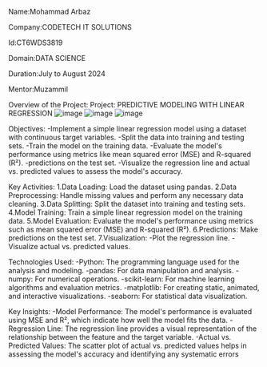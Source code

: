 Name:Mohammad Arbaz

Company:CODETECH IT SOLUTIONS

Id:CT6WDS3819

Domain:DATA SCIENCE

Duration:July to August 2024

Mentor:Muzammil

Overview of the Project: Project: PREDICTIVE MODELING WITH LINEAR REGRESSION
![image](https://github.com/user-attachments/assets/d52893d2-2630-458c-948c-9e2022421d47)
![image](https://github.com/user-attachments/assets/769e218d-4023-483c-a4f1-67639a2d2da4)
![image](https://github.com/user-attachments/assets/efc7fd84-83cc-4776-a009-549fc760d587)

Objectives:
 -Implement a simple linear regression model using a dataset with continuous target variables.
 -Split the data into training and testing sets.
 -Train the model on the training data.
 -Evaluate the model's performance using metrics like mean squared error (MSE) and R-squared (R²).
 -predictions on the test set.
 -Visualize the regression line and actual vs. predicted values to assess the model's accuracy.

Key Activities: 
 1.Data Loading: Load the dataset using pandas.
 2.Data Preprocessing: Handle missing values and perform any necessary data cleaning.
 3.Data Splitting: Split the dataset into training and testing sets.
 4.Model Training: Train a simple linear regression model on the training data.
 5.Model Evaluation: Evaluate the model's performance using metrics such as mean squared error (MSE) and R-squared (R²).
 6.Predictions: Make predictions on the test set.
 7.Visualization:
   -Plot the regression line.
   -Visualize actual vs. predicted values.
   
Technologies Used:
 -Python: The programming language used for the analysis and modeling.
 -pandas: For data manipulation and analysis.
 -numpy: For numerical operations.
 -scikit-learn: For machine learning algorithms and evaluation metrics.
 -matplotlib: For creating static, animated, and interactive visualizations.
 -seaborn: For statistical data visualization.

Key Insights:
 -Model Performance: The model's performance is evaluated using MSE and R², which indicate how well the model fits the data.
 -Regression Line: The regression line provides a visual representation of the relationship between the feature and the target variable.
 -Actual vs. Predicted Values: The scatter plot of actual vs. predicted values helps in assessing the model's accuracy and identifying any systematic errors
